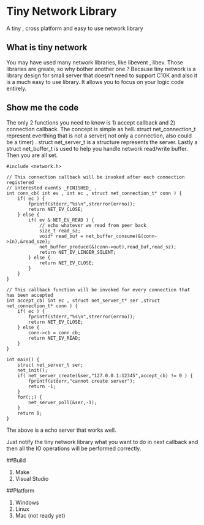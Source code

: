 # Tiny Network Library

A tiny , cross platform and easy to use network library

## What is tiny network

You may have used many network libraries, like libevent , libev. Those libraries are greate, so why bother another one ? Because tiny network is a library design for small server that doesn't need to support C10K and also it is a much easy to use library. It allows you to focus on your logic code entirely. 


## Show me the code 
The only 2 functions you need to know is 1) accept callback and 2) connection callback. The concept is simple as hell. struct net_connection_t represent everthing that is not a server( not only a connection, also could be a timer) . struct net_server_t is a structure represents the server. Lastly a struct net_buffer_t is used to help you handle network read/write buffer. Then you are all set.

```
#include <network.h>

// This connection callback will be invoked after each connection registered 
// interested events _FINISHED_ .
int conn_cb( int ev , int ec , struct net_connection_t* conn ) {
    if( ec ) {
        fprintf(stderr,"%s\n",strerror(errno));
        return NET_EV_CLOSE;
    } else {
        if( ev & NET_EV_READ ) {
            // echo whatever we read from peer back
            size_t read_sz;
            void* read_buf = net_buffer_consume(&(conn->in),&read_sze);
            net_buffer_produce(&(conn->out),read_buf,read_sz);
            return NET_EV_LINGER_SILENT;
        } else {
            return NET_EV_CLOSE;
        }
    }
}

// This callback function will be invoked for every connection that has been accepted
int accept_cb( int ec , struct net_server_t* ser ,struct net_connection_t* conn ) {
    if( ec ) {
        fprintf(stderr,"%s\n",strerror(errno));
        return NET_EV_CLOSE;
    } else {
        conn->cb = conn_cb;
        return NET_EV_READ;
    }
}

int main() {
    struct net_server_t ser;
    net_init();
    if( net_server_create(&ser,"127.0.0.1:12345",accept_cb) != 0 ) {
        fprintf(stderr,"cannot create server");
        return -1;
    } 
    for(;;) {
        net_server_poll(&ser,-1);
    }
    return 0;
}
```

The above is a echo server that works well. 

Just notify the tiny network library what you want to do in next callback and then all the IO operations will be performed correctly.

##Build
1. Make
2. Visual Studio

##Platform
1. Windows
2. Linux
3. Mac (not ready yet)
